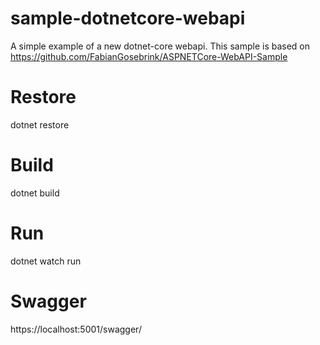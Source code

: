 # sample-dotnetcore-webapi
A simple example of a new dotnet-core webapi. This sample is based on https://github.com/FabianGosebrink/ASPNETCore-WebAPI-Sample

# Restore
dotnet restore

# Build
dotnet build

# Run
dotnet watch run

# Swagger
https://localhost:5001/swagger/
